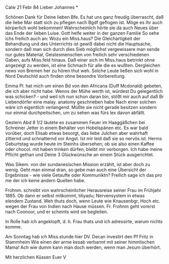  Calw 21 Febr 84
Lieber Johannes <Hesse>*

Schönen Dank für Deine lieben Bfe. Es hat uns ganz freudig überrascht, daß die liebe Mar statt sich zu pflegen nach Bgdf geflogen ist. Möge es ihr auch körperlich wohl bekommen! Wahrscheinlich hörte sie da auch Neues über das Ende der lieben Luise. Gott helfe weiter in der ganzen Familie 
So sehe ichs freilich auch an: Wozu ein Miss.haus? Die Gleichartigkeit der Behandlung und des Unterrichts ist gewiß dabei nicht die Hauptsache, sondern daß man sich durch dies Sieb möglichst vergewissere man sende nur gutes Material, Geistesmenschen von freilich sehr verschiedenen Gaben, aufs Miss.feld hinaus. Daß einer sich im Miss.haus betrinkt ohne angezeigt zu werden, ist eine Schmach für alle die es wußten. Dergleichen news von Bremen her zu hören thut weh. Solche Leute ließen sich wohl in Nord Deutschld auch finden ohne besondre Vorbereitung.

Emma Pl. hat mich um einen Bd von den Africana (Duff Mcdonald) gebeten, die ich aber nicht habe. Wenns der Mühe werth ist, würdest Du gelegentlich was schicken? - und weil ich nun schon daran bin, stößt mir auch auf daß Br Liebendörfer eine malay. anatomy geschrieben habe Nach einer solchen wäre ich eigentlich verlangend. Müßte sie nicht gerade besitzen sondern nur einmal durchpeitschen, um zu sehen was fürs lex davon abfällt.

Gestern Abd 8 1/2 läutete es zusammen Feuer im Haaggäßchen bei Schreiner Jetter in einem Behälter von Hobelspänen etc. Es war bald vorüber, doch Elisab etwas besorgt, das liebe Julchen aber wahrhaft zitternd und schnatternd vor Angst. Ist mir leid daß sie so nervös ist. Herms Geburtstag wurde heute im Steinhs übersehen; ob sie also einen Kaffee oder chocol. mit haben trinken dürfen, bleibt mir verborgen. Ich habe meine Pflicht gethan und Deine 3 Glückwünsche an einem Stück ausgerichtet.

Was Sikem. von der sundanesischen Mission erzählt, ist aber doch zu wenig. Geht man einmal dran, so gebe man auch eine Übersicht der Ergebnisse - wie viele Getaufte oder Kommuniktn? Freilich sage ich das pro me der ich keine andern Quellen habe.

Frohnm. schreibt von wahrscheinlicher Herausreise seiner Frau im Frühjahr 1885. Ob dann er selbst mitkommt, tiliyadu; Nervensystem in etwas elendem Zustand. Weh thuts doch, wenn Leute wie Knausenbgr, Hoch etc. wegen der Frau von Indien nach Hause müssen. Fr. Frohnm geht vorerst nach Coonoor, und er scheints wird sie begleiten.

In Rolle hab ich angeklopft, d. h. Frau thats und ich adressirte, warum nichts komme.

Am Sonntag hab ich Miss.stunde hier DV. Decan investirt den Pf Fritz in Stammheim Wie einen der arme kesab verbarmt mit seiner himmlischen Mama! Ach wie dumm kann man doch werden, wenn man Jesum überhört.

 Mit herzlichen Küssen Euer V
